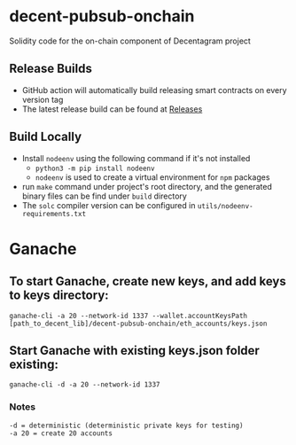 # decent-pubsub-onchain
Solidity code for the on-chain component of Decentagram project

## Release Builds

- GitHub action will automatically build releasing smart contracts on every
  version tag
- The latest release build can be found at [Releases](../../releases)

## Build Locally

- Install `nodeenv` using the following command if it's not installed
  - `python3 -m pip install nodeenv`
  - `nodeenv` is used to create a virtual environment for `npm` packages
- run `make` command under project's root directory, and the generated binary
  files can be find under `build` directory
- The `solc` compiler version can be configured in `utils/nodeenv-requirements.txt`

# Ganache
## To start Ganache, create new keys, and add keys to keys directory:
```
ganache-cli -a 20 --network-id 1337 --wallet.accountKeysPath [path_to_decent_lib]/decent-pubsub-onchain/eth_accounts/keys.json
```
## Start Ganache with existing keys.json folder existing:
```
ganache-cli -d -a 20 --network-id 1337
```
### Notes
```
-d = deterministic (deterministic private keys for testing)
-a 20 = create 20 accounts
```

